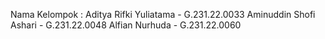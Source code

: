 Nama Kelompok :
Aditya Rifki Yuliatama - G.231.22.0033
Aminuddin Shofi Ashari - G.231.22.0048
Alfian Nurhuda	- G.231.22.0060
